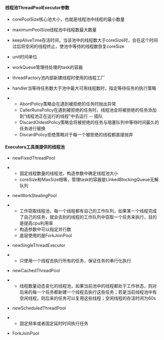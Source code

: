#### 线程池ThreadPoolExecutor参数

- corePoolSize核心池大小，也就是线程池中线程的最小数量

- maximumPoolSize线程池中线程数最大数量

- keepAliveTime存活时间，当该池中的线程数大于coreSize时，会在这个时间过后将空闲的线程终止，使池中等待的线程数恢复coreSize

- unit时间单位

- workQueue管理待处理的task的容器

- threadFactory池内部新建线程时使用的线程工厂

- handler当等待任务数大于池中最大可用线程数时，指定等待任务的执行策略

- - AbortPolicy策略会在遇到被拒绝的任务时抛出异常
  - CallerRunsPolicy在遇到被拒绝的任务时，线程池会将被拒绝的任务添加到“线程池正在运行的线程”中去运行       -- 插队
  - DiscardOldestPolicy策略会将被拒绝的任务与阻塞队列中等待时间最久的任务进行替换
  - DiscardPolicy拒绝策略对于每一个被拒绝的线程都直接抛弃 

#### Executors工具类提供的线程池

- newFixedThreadPool

- - 固定线程数量的线程池，构造参数中确定线程池大小
  - coreSize和MaxSize相等，管理task的容器是LinkedBlockingQueue无解队列

- newWorkStealingPool

- - 工作窃取线程池，每一个线程都有自己的工作队列，如果某一个线程完成了自己的任务，就会去别的线程的工作队列中窃取一个任务来执行，目的是提高cpu利用率
  - 构造参数中可以指定并行数
  - 底层使用的是ForkJoinPool

- newSingleThreadExecutor

- - 只使用一个线程去执行所有的任务，保证任务的串行化执行

- newCachedThreadPool

- - 线程数量动态变化的线程池，如果当前池中的线程都处于工作状态，则对后来的每一个任务都新建一个线程去执行这些任务；若是当前线程池中有空闲线程，则后来的任务可以复用这些线程；空闲线程的存活时间为60s

- newScheduledThreadPool

- - 固定频率或者固定延时时间执行任务

- ForkJoinPool